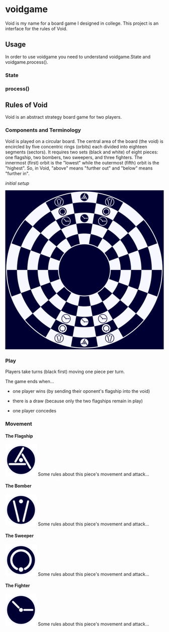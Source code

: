 # voidgame

Void is my name for a board game I designed in college. This project is an interface for the rules of Void.

## Usage

In order to use voidgame you need to understand voidgame.State and voidgame.process().

### State

### process()

## Rules of Void
Void is an abstract strategy board game for two players.

### Components and Terminology
Void is played on a circular board. The central area of the board (the void) is encircled by five concentric rings (orbits) each divided into eighteen segments (sectors). It requires two sets (black and white) of eight pieces: one flagship, two bombers, two sweepers, and three fighters. The innermost (first) orbit is the "lowest" while the outermost (fifth) orbit is the "highest". So, in Void, "above" means "further out" and "below" means "further in".

_initial setup_

![Void Board Initial Setup](/pngs/void-board-initial-setup.png)

### Play
Players take turns (black first) moving one piece per turn. 

The game ends when...

- one player wins (by sending their oponent's flagship into the void)

- there is a draw (because only the two flagships remain in play)

- one player concedes

### Movement

#### The Flagship 
<img src="/pngs/void-flag-black.png" alt="Void Flagship Piece (Black)" width="100" height="100">
Some rules about this piece's movement and attack...

#### The Bomber 
<img src="/pngs/void-bomber-black.png" alt="Void Bomber Piece (Black)" width="100" height="100">
Some rules about this piece's movement and attack...

#### The Sweeper 
<img src="/pngs/void-sweeper-black.png" alt="Void Sweeper Piece (Black)" width="100" height="100">
Some rules about this piece's movement and attack...

#### The Fighter 
<img src="/pngs/void-fighter-black.png" alt="Void Fighter Piece (Black)" width="100" height="100">
Some rules about this piece's movement and attack...